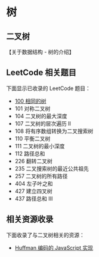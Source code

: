 # 树


## 二叉树

【关于数据结构 - 树的介绍】



## LeetCode 相关题目



下面显示已收录的 LeetCode 题目：

- [100 相同的树](/solution/easy/100SameTree.html)
- 101 对称二叉树
- 104 二叉树的最大深度
- 107 二叉树的层次遍历 II
- 108 将有序数组转换为二叉搜索树
- 110 平衡二叉树
- 111 二叉树的最小深度
- 112 路径总和
- 226 翻转二叉树
- 235 二叉搜索树的最近公共祖先
- 257 二叉树的所有路径
- 404 左子叶之和
- 427 建立四叉树
- 437 路径总和 III



## 相关资源收录

下面收录了与二叉树相关的资源：

- [Huffman 编码的 JavaScript 实现](https://codesandbox.io/s/04zk0ym03v)


